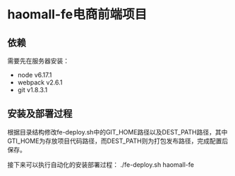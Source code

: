 # haomall-fe电商前端项目

## 依赖
需要先在服务器安装：
* node v6.17.1
* webpack v2.6.1
* git v1.8.3.1

## 安装及部署过程
根据目录结构修改fe-deploy.sh中的GIT_HOME路径以及DEST_PATH路径，其中GTI_HOME为存放项目代码路径，而DEST_PATH则为打包发布路径，完成配置后保存。

接下来可以执行自动化的安装部署过程：
./fe-deploy.sh haomall-fe
